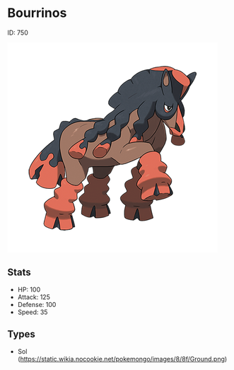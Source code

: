# Bourrinos


ID: 750

![](https://raw.githubusercontent.com/PokeAPI/sprites/master/sprites/pokemon/other/official-artwork/750.png "Bourrinos")

## Stats


 - HP: 100
 - Attack: 125
 - Defense: 100
 - Speed: 35

## Types


 - Sol (https://static.wikia.nocookie.net/pokemongo/images/8/8f/Ground.png)
